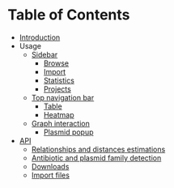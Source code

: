 # Table of Contents

* [Introduction](Introduction.md)
* Usage
    * [Sidebar](Sidebar.md)
        * [Browse](Browse.md)
        * [Import](Import.md)
        * [Statistics](Statistics.md)
        * [Projects](Projects.md)
    * [Top navigation bar](topbar.md)
        * [Table](table.md)
        * [Heatmap](heatmap.md)
    * [Graph interaction](graph.md)
        * [Plasmid popup](plasmid_popup.md)
* [API]()
    * [Relationships and distances estimations](distances.md)
    * [Antibiotic and plasmid family detection](ABR_api.md)
    * [Downloads](download_api.md)
    * [Import files](import_api.md)

